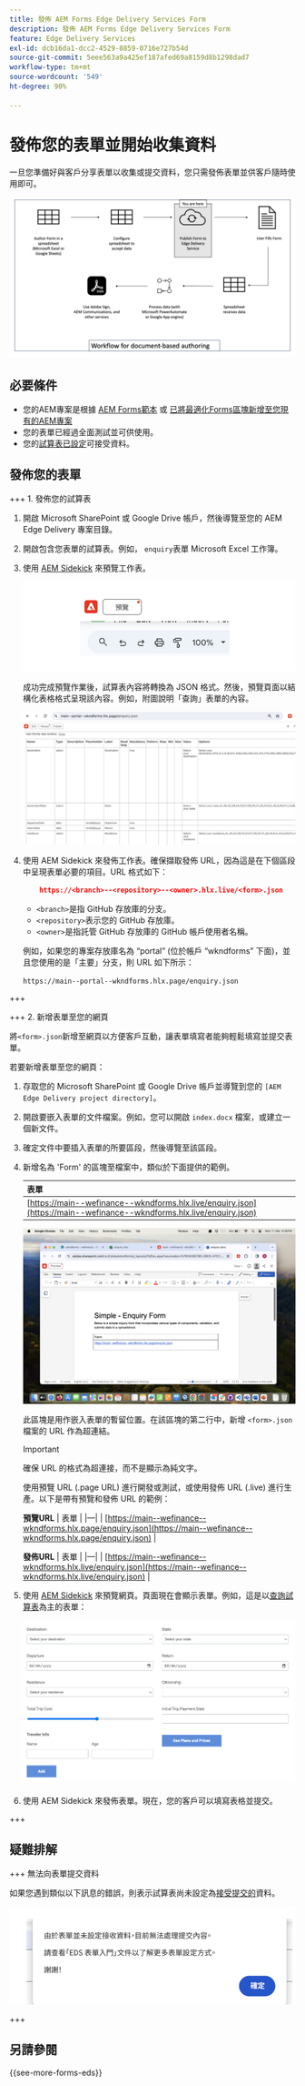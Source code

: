 ```yaml
---
title: 發佈 AEM Forms Edge Delivery Services Form
description: 發佈 AEM Forms Edge Delivery Services Form
feature: Edge Delivery Services
exl-id: dcb16da1-dcc2-4529-8859-0716e727b54d
source-git-commit: 5eee563a9a425ef187afed69a8159d8b1298dad7
workflow-type: tm+mt
source-wordcount: '549'
ht-degree: 90%

---
```


# 發佈您的表單並開始收集資料

一旦您準備好與客戶分享表單以收集或提交資料，您只需發佈表單並供客戶隨時使用即可。

![檔案式撰寫生態系統](/help/edge/assets/document-based-authoring-workflow-publish-form.png)

## 必要條件 

* 您的AEM專案是根據 [AEM Forms範本](/help/edge/docs/forms/tutorial.md#create-a-new-aem-project-pre-configured-with-adaptive-forms-block) 或 [已將最適化Forms區塊新增至您現有的AEM專案](/help/edge/docs/forms/tutorial.md#add-adaptive-forms-block-to-your-existing-aem-project)
* 您的表單已經過全面測試並可供使用。
* 您的[試算表已設定](/help/edge/docs/forms/submit-forms.md)可接受資料。


## 發佈您的表單

+++ 1. 發佈您的試算表

1. 開啟 Microsoft SharePoint 或 Google Drive 帳戶，然後導覽至您的 AEM Edge Delivery 專案目錄。

1. 開啟包含您表單的試算表。例如， `enquiry`表單 Microsoft Excel 工作簿。

1. 使用 [AEM Sidekick](https://www.aem.live/developer/tutorial#preview-and-publish-your-content) 來預覽工作表。

   ![使用 AEM Sidekick 來預覽工作表](/help/edge/assets/preview-form.png)

   成功完成預覽作業後，試算表內容將轉換為 JSON 格式。然後，預覽頁面以結構化表格格式呈現該內容。例如，附圖說明「查詢」表單的內容。

   ![表單預覽 JSON 格式](/help/edge/assets/forms-preview-json-format.png)

1. 使用 AEM Sidekick 來發佈工作表。確保擷取發佈 URL，因為這是在下個區段中呈現表單必要的項目。URL 格式如下：


   ```JSON
       https://<branch>--<repository>--<owner>.hlx.live/<form>.json
   ```

   * `<branch>`是指 GitHub 存放庫的分支。
   * `<repository>`表示您的 GitHub 存放庫。
   * `<owner>`是指託管 GitHub 存放庫的 GitHub 帳戶使用者名稱。

   例如，如果您的專案存放庫名為 “portal” (位於帳戶 “wkndforms” 下面)，並且您使用的是「主要」分支，則 URL 如下所示：

   `https://main--portal--wkndforms.hlx.page/enquiry.json`

+++

+++ 2. 新增表單至您的網頁

將`<form>.json`新增至網頁以方便客戶互動，讓表單填寫者能夠輕鬆填寫並提交表單。


若要新增表單至您的網頁：

1. 存取您的 Microsoft SharePoint 或 Google Drive 帳戶並導覽到您的 `[AEM Edge Delivery project directory]`。

1. 開啟要嵌入表單的文件檔案。例如，您可以開啟 `index.docx` 檔案，或建立一個新文件。

1. 確定文件中要插入表單的所要區段，然後導覽至該區段。

1. 新增名為 &#39;Form&#39; 的區塊至檔案中，類似於下面提供的範例。

   | 表單 |
   |---|
   | [https://main--wefinance--wkndforms.hlx.live/enquiry.json](https://main--wefinance--wkndforms.hlx.live/enquiry.json) |

   ![將名為&#39;Form&#39;的區塊新增至檔案](/help/edge/assets/enquiry-doc-to-embed-form.png)

   此區塊是用作嵌入表單的暫留位置。在該區塊的第二行中，新增 `<form>.json` 檔案的 URL 作為超連結。

   >[!IMPORTANT]
   >
   >
   > 確保 URL 的格式為超連接，而不是顯示為純文字。

   使用預覽 URL (.page URL) 進行開發或測試，或使用發佈 URL (.live) 進行生產。以下是帶有預覽和發佈 URL 的範例：

   **預覽URL**
| 表單 | |—| | [https://main--wefinance--wkndforms.hlx.page/enquiry.json](https://main--wefinance--wkndforms.hlx.page/enquiry.json)  |


   **發佈URL**
| 表單 | |—| | [https://main--wefinance--wkndforms.hlx.live/enquiry.json](https://main--wefinance--wkndforms.hlx.live/enquiry.json)  |

1. 使用 [AEM Sidekick](https://www.aem.live/developer/tutorial#preview-and-publish-your-content) 來預覽網頁。頁面現在會顯示表單。例如，這是以[查詢試算表](https://docs.google.com/spreadsheets/d/196lukD028RDK_evBelkOonPxC7w0l_IiJ-Yx3DvMfNk/edit#gid=0)為主的表單：


   ![EDS Forms 範本](/help/edge/assets/eds-form.png)

1. 使用 AEM Sidekick 來發佈表單。現在，您的客戶可以填寫表格並提交。

+++

## 疑難排解

+++ 無法向表單提交資料

如果您遇到類似以下訊息的錯誤，則表示試算表尚未設定為[接受提交的](/help/edge/docs/forms/submit-forms.md)資料。

![在表單提交時的錯誤](/help/edge/assets/form-error.png)

+++


## 另請參閱

{{see-more-forms-eds}}

